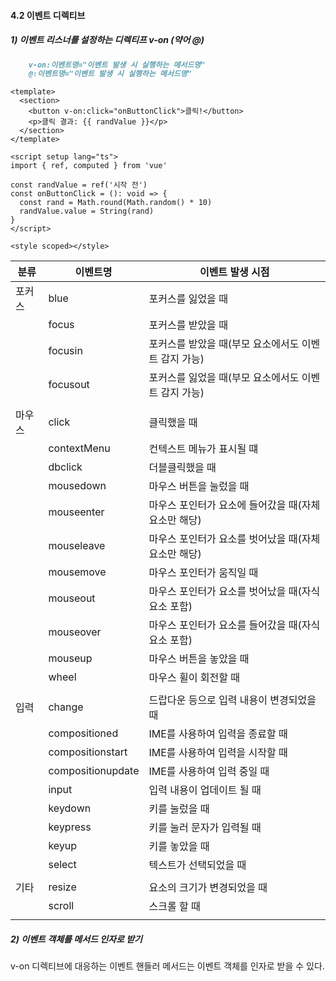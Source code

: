 #### 4.2 이벤트 디렉티브

##### 1) 이벤트 리스너를 설정하는 디렉티프 v-on (약어 @)

```md
	v-on:이벤트명="이벤트 발생 시 실행하는 메서드명"
	@:이벤트명="이벤트 발생 시 실행하는 메서드명"

```


```vue
<template>
  <section>
    <button v-on:click="onButtonClick">클릭!</button>
    <p>클릭 결과: {{ randValue }}</p>
  </section>
</template>

<script setup lang="ts">
import { ref, computed } from 'vue'

const randValue = ref('시작 전')
const onButtonClick = (): void => {
  const rand = Math.round(Math.random() * 10)
  randValue.value = String(rand)
}
</script>

<style scoped></style>

```


| 분류  | 이벤트명              | 이벤트 발생 시점                      |
| --- | ----------------- | ------------------------------ |
| 포커스 | blue              | 포커스를 잃었을 때                     |
|     | focus             | 포커스를 받았을 때                     |
|     | focusin           | 포커스를 받았을 때(부모 요소에서도 이벤트 감지 가능) |
|     | focusout          | 포커스를 잃었을 때(부모 요소에서도 이벤트 감지 가능) |
|     |                   |                                |
| 마우스 | click             | 클릭했을 때                         |
|     | contextMenu       | 컨텍스트 메뉴가 표시될 떄                 |
|     | dbclick           | 더블클릭했을 때                       |
|     | mousedown         | 마우스 버튼을 눌렀을 때                  |
|     | mouseenter        | 마우스 포인터가 요소에 들어갔을 때(자체 요소만 해당) |
|     | mouseleave        | 마우스 포인터가 요소를 벗어났을 때(자체 요소만 해당) |
|     | mousemove         | 마우스 포인터가 움직일 때                 |
|     | mouseout          | 마우스 포인터가 요소를 벗어났을 때(자식 요소 포함)  |
|     | mouseover         | 마우스 포인터가 요소를 들어갔을 때(자식 요소 포함)  |
|     | mouseup           | 마우스 버튼을 놓았을 때                  |
|     | wheel             | 마우스 휠이 회전할 때                   |
|     |                   |                                |
| 입력  | change            | 드랍다운 등으로 입력 내용이 변경되었을 때        |
|     | compositioned     | IME를 사용하여 입력을 종료할 때            |
|     | compositionstart  | IME를 사용하여 입력을 시작할 때            |
|     | compositionupdate | IME를 사용하여 입력 중일 때              |
|     | input             | 입력 내용이 업데이트 될 때                |
|     | keydown           | 키를 눌렀을 때                       |
|     | keypress          | 키를 눌러 문자가 입력될 때                |
|     | keyup             | 키를 놓았을 때                       |
|     | select            | 텍스트가 선택되었을 때                   |
|     |                   |                                |
| 기타  | resize            | 요소의 크기가 변경되었을 때                |
|     | scroll            | 스크롤 할 때                        |
|     |                   |                                |
##### 2) 이벤트 객체를 메서드 인자로 받기

v-on 디렉티브에 대응하는 이벤트 핸들러 메서드는 이벤트 객체를 인자로 받을 수 있다.

